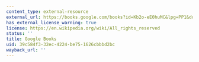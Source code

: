 ```yaml
---
content_type: external-resource
external_url: https://books.google.com/books?id=Kb2o-eE0huMC&lpg=PP1&dq=the%20oxford%20handbook%20of%20food%20history&pg=PA341#v=onepage&q&f=false
has_external_license_warning: true
license: https://en.wikipedia.org/wiki/All_rights_reserved
status: ''
title: Google Books
uid: 39c584f3-32ec-4224-be75-1626cbbbd2bc
wayback_url: ''
---
```

